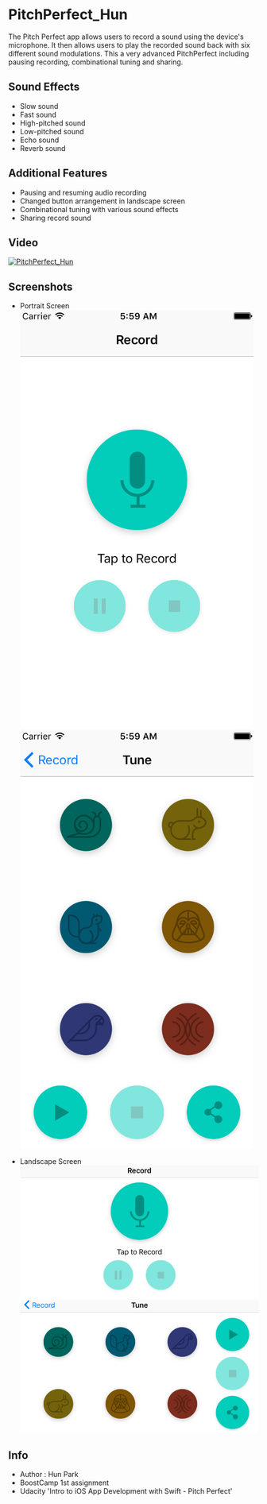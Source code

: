 # PitchPerfect_Hun
 The Pitch Perfect app allows users to record a sound using the device's microphone. It then allows users to play the recorded sound back with six different sound modulations. This a very advanced PitchPerfect including pausing recording, combinational tuning and sharing.

## Sound Effects
- Slow sound
- Fast sound
- High-pitched sound
- Low-pitched sound
- Echo sound
- Reverb sound

## Additional Features
- Pausing and resuming audio recording
- Changed button arrangement in landscape screen
- Combinational tuning with various sound effects
- Sharing record sound

## Video
[![PitchPerfect_Hun]()](https://github.com/BoostCamp/PitchPerfect_Hun/blob/master/introducing.mp4?raw=true)

## Screenshots
- Portrait Screen <br/>
![Portrait_record](https://github.com/BoostCamp/PitchPerfect_Hun/blob/master/Screenshots/Record_vertical.png?raw=true)
![Portrait_play](https://github.com/BoostCamp/PitchPerfect_Hun/blob/master/Screenshots/Play_vertical.png?raw=true)

- Landscape Screen
![LandScape_record](https://github.com/BoostCamp/PitchPerfect_Hun/blob/master/Screenshots/Record_horizontal.png?raw=true)
![LandScape_play](https://github.com/BoostCamp/PitchPerfect_Hun/blob/master/Screenshots/Play_horizontal.png?raw=true)

## Info
- Author : Hun Park
- BoostCamp 1st assignment
- Udacity 'Intro to iOS App Development with Swift - Pitch Perfect'

